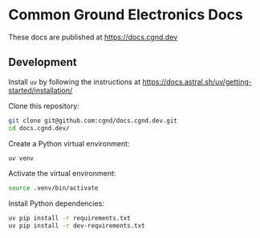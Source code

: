 # Common Ground Electronics Docs

These docs are published at https://docs.cgnd.dev

## Development

Install `uv` by following the instructions at https://docs.astral.sh/uv/getting-started/installation/

Clone this repository:

```sh
git clone git@github.com:cgnd/docs.cgnd.dev.git
cd docs.cgnd.dev/
```

Create a Python virtual environment:

```sh
uv venv
```

Activate the virtual environment:

```sh
source .venv/bin/activate
```

Install Python dependencies:

```sh
uv pip install -r requirements.txt
uv pip install -r dev-requirements.txt
```
